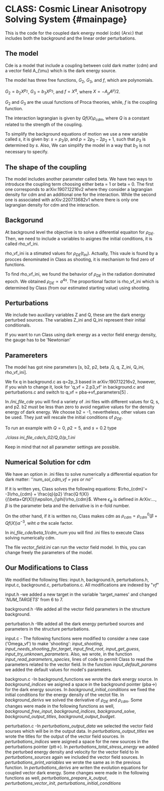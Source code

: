 CLASS: Cosmic Linear Anisotropy Solving System  {#mainpage}
==============================================


This is the code for the coupled dark energy model (cde) (Arxi:) that includes both the background and the linear order perturbations.

The model
---------------------------

Cde is a model that include a coupling between cold dark matter (cdm) and a vector field A_{\mu} which is the dark energy source. 

The model has three free functions, $G_{2}$, $G_{3}$, and $f$, which are polynomials. 
 
$G_{2} = b_{2}X^{p_{2}}$, $G_{3} = b_{3}X^{p_{3}}$, and $f = X^{q}$, where $X = -A_{\mu}A^{\mu}/2$. 

$G_{2}$ and $G_{3}$ are the usual functions of Proca theories, while, $f$ is the coupling function. 

The interaction lagrangian is given by $Q f(X)\rho_{cdm}$, where $Q$ is a constant related to the strength of the coupling. 

To simplify the background equations of motion we use a new variable called $s$, it is given by:  $s = p_{2}/p$,  and $p = 2p_{3}-2p_{2}+1$, such that $p_{3}$ is determined by $s$.
Also, We can simplify the model in a way that $b_{3}$ is not necessary to specify.


The shape of the coupling
-------------------------
The model includes another parameter called beta. We have two ways to introduce the coupling term choosing either beta = 1 or beta = 0. The first one corresponds to arXiv:1907.12216v2 where they consider a lagrangian density for cdm and an additional one for the interaction. While the second one is associated with arXiv:2207.13682v1 where there is only one lagrangian density for cdm and the interaction.  

Backgorund
-----------------------
At background level the objective is to solve a diferential equaiton for $\rho_{DE}$. Then, we need to include a variables to asignes the initial conditions, it is called rho_vf_ini. 

rho_vf_ini is a stimated values for $\rho_{DE}(t_{ini})$. Actually, This vaule is found by a procces denominated in Class as shooting, it is mechanism to find zero of functions.    


To find rho_vf_ini, we found the behavior of $\rho_{DE}$ in the radiation dominated epoch. We obtained $\rho_{DE} \propto a^{4s}$. The proportional factor is rho_vf_ini which is determined by Class (from our estimated starting value) using shooting. 



Perturbations
-----------------------
We include two auxiliary variables $\mathrm{Z}$ and $\mathrm{Q}$, these are the dark energy perturbed sources. The variables Z_ini and Q_ini represent their initial conditionals.  

If you want to run Class using dark energy as a vector field energy density, the gauge has to be 'Newtonian'


Paramereters
-----------------------
The model has got nine parameters [s, b2, p2, beta ,Q, q, Z_ini, Q_ini, rho_vf_ini].

We fix q in background.c as q=2p_3 based in arXiv:1907.12216v2, however, if you wish to change it, look for 'q_vf = 2.p3_vf' in background.c and perturbations.c and switch to
q_vf  =  pba->vf_parameters[5] .  

In _/ini_file_cde_ you will find a variety of .ini files with different values for Q, s, and p2. b2 must be less than zero to avoid negative values for the density energy of dark energy. We choose b2 = -1, nevertheless, other values can be used. They just will rescale the initial conditions of $\rho_{DE}$.


To run an example with $Q = 0$, $p2 = 5$, and $s=0.2$  type 

_./class ini_file_cde/s_02/Q_0/p_1.ini_ 

Keep in mind that not all parameter settings are possible.   


Numerical Solution for cdm
-------------------------------

We have an option in .ini files to solve numerically a differential equation for dark matter:
''_num_sol_cdm_vf = yes or no_''

If it is written yes, Class solves the following equations: $\rho_{cdm}'= -3\rho_{cdm} + \frac{q}{p2} \frac{Q f(X)}{(\beta+Qf(X))}\epsilon_{\phi}\rho_{cdm}$.
Where $\epsilon_{\phi}$ is defined in ArXiv:..., $\beta$ is the parameter beta and the derivative is in e-fold number.

On the other hand, if it is written no, Class makes cdm as $\rho_{cdm} = \rho_{cdm}^{0}(\beta + Qf(X))a^{-3}$, wiht $a$ the scale factor. 


In _ini_file_cde/beta_1/cdm_num_ you will find .ini files to execute Class solving numerically cdm. 


The file _vector_field.ini_ can run the vector field model. In this, you can change freely the parameters of the model. 


Our Modifications to Class
----------------------

We modified the following files: input.h, background.h, perturbations.h, input.c, background.c, perturbations.c. All modifications are indexed by "_vf_" 


input.h -we added a new target in the variable 'target_names' and changed '_NUM_TARGETS_' from 6 to 7.  

background.h -We added all the vector field parameters in the structure background.

perturbation.h -We added all the dark energy perturbed sources and parameters in the structure perturbations.

input.c - The following functions were modified to consider a new case ('Omega_vf') to make 'shooting': _input_shooting_, _input_needs_shooting_for_target_, _input_find_root_, _input_get_guess_, _input_try_unknown_parameters_.
Also, we wrote, in the function _input_read_parameters_species_, lines of code to permit Class to read the parameters related to the vector field. In the function _input_default_params_ we added the default values for model's parameters.

backgroun.c -In background_functions we wrote the dark energy source. 
In _background_indices_ we asigned a space in the background pointer (pba->) for the dark energy sources. 
In _background_initial_conditions_ we fixed the initial conditions for the energy density of the vectot file. 
In _background_derivs_ we solved the derivative of $\rho_{DE}$ and $\rho_{cdm}$.
Some changes were made in the following functions as well, _background_free_input_, _background_indices_, _background_solve_, _background_output_titles_, _background_output_budget_.

perturbation.c -In _perturbations_output_data_ we selected the vector field sourses which will be in the output data.
In _perturbations_output_titles_ we wrote the titles for the output of the vector field sources. 
In _perturbations_indices_ were asigned a space for the new sources in the perturbations pointer (ptt->).
In _perturbations_total_stress_energy_ we added the perturbed energy density and velocity for the vector field to 
In _perturbations_sources_ again we included the vector field sources. 
In _perturbations_print_variables_ we wrote the same as in the previous function.
In _perturbations_derivs_ are writen the evolution equations for coupled vector dark energy.
Some changes were made in the following functions as well, _perturbations_prepare_k_output_, _perturbations_vector_init_, _perturbations_initial_conditions_